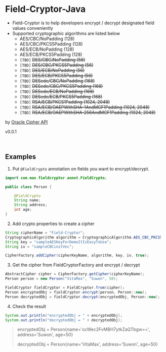 # Field-Cryptor-Java

- Field-Cryptor is to help developers encrypt / decrypt designated field values conveniently
- Supported cryptographic algorithms are listed below
  - AES/CBC/NoPadding (128)
  -  AES/CBC/PKCS5Padding (128)
  -  AES/ECB/NoPadding (128)
  -  AES/ECB/PKCS5Padding (128)
  -  `[TBD]` ~~DES/CBC/NoPadding (56)~~ 
  -  `[TBD]` ~~DES/CBC/PKCS5Padding (56)~~ 
  -  `[TBD]` ~~DES/ECB/NoPadding (56)~~ 
  -  `[TBD]` ~~DES/ECB/PKCS5Padding (56)~~ 
  -  `[TBD]` ~~DESede/CBC/NoPadding (168)~~ 
  -  `[TBD]` ~~DESede/CBC/PKCS5Padding (168)~~ 
  -  `[TBD]` ~~DESede/ECB/NoPadding (168)~~ 
  -  `[TBD]` ~~DESede/ECB/PKCS5Padding (168)~~ 
  -  `[TBD]` ~~RSA/ECB/PKCS1Padding (1024, 2048)~~ 
  -  `[TBD]` ~~RSA/ECB/OAEPWithSHA-1AndMGF1Padding (1024, 2048)~~ 
  -  `[TBD]` ~~RSA/ECB/OAEPWithSHA-256AndMGF1Padding (1024, 2048)~~ 

by [Oracle Cipher API](https://docs.oracle.com/javase/8/docs/api/javax/crypto/Cipher.html)


v0.0.1

<br>

## Examples

1. Put `@FieldCrypto` annotation on fields you want to encrypt/decrypt.
```java
import com.max.fieldcryptor.annot.FieldCrypto;

public class Person {

    @FieldCrypto
    String name;
    String address;
    int age;
}
```

2. Add crypto properties to create a cipher
```java
String cipherName = "Field-Cryptor";
CryptographicAlgorithm algorithm = CryptographicAlgorithm.AES_CBC_PKCS5_PADDING;
String key = "sampleAESKeyForDemoItIsEasyToUse";
String iv = "sampleCBCinitVec";

CipherFactory.addCipher(cipherKeyName, algorithm, key, iv, true);
```



3. Get the cipher from FieldCryptorFactory and encrypt / decrypt
```java
AbstractCipher cipher = CipherFactory.getCipher(cipherKeyName);
Person person = new Person("VitaMax", "Suwon", 50);

FieldCryptor fieldCryptor = FieldCryptor.from(cipher);
Person encryptedObj = fieldCryptor.encrypt(person, Person::new);
Person decryptedObj = fieldCryptor.decrypt(encryptedObj, Person::new);
```

4. Check the result
```java
System.out.println("encryptedObj = " + encryptedObj);
System.out.println("decryptedObj = " + decryptedObj);
```

>encryptedObj = Person{name='ocWec2FvMBH7ytkZaQTbgw==', address='Suwon', age=50}
> 
>decryptedObj = Person{name='VitaMax', address='Suwon', age=50}
